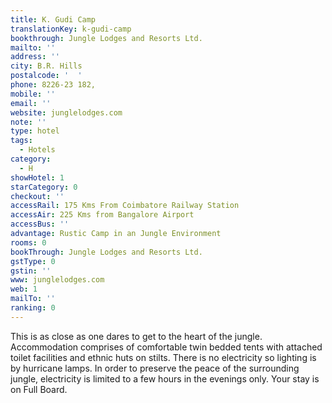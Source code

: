```yaml
---
title: K. Gudi Camp
translationKey: k-gudi-camp
bookthrough: Jungle Lodges and Resorts Ltd.
mailto: ''
address: ''
city: B.R. Hills
postalcode: '  '
phone: 8226-23 182,
mobile: ''
email: ''
website: junglelodges.com
note: ''
type: hotel
tags:
  - Hotels
category:
  - H
showHotel: 1
starCategory: 0
checkout: ''
accessRail: 175 Kms From Coimbatore Railway Station
accessAir: 225 Kms from Bangalore Airport
accessBus: ''
advantage: Rustic Camp in an Jungle Environment
rooms: 0
bookThrough: Jungle Lodges and Resorts Ltd.
gstType: 0
gstin: ''
www: junglelodges.com
web: 1
mailTo: ''
ranking: 0
---
```







This is as close as one dares to get to the heart of the jungle. Accommodation comprises of comfortable twin bedded tents with attached toilet facilities and ethnic huts on stilts. There is no electricity so lighting is by hurricane lamps. In order to preserve the peace of the surrounding jungle, electricity is limited to a few hours in the evenings only. Your stay is on Full Board.